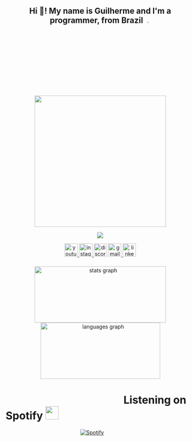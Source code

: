 <h2 align="center">Hi 👋! My name is Guilherme and I'm a programmer, from Brazil <img width="3%" src="https://i.imgur.com/lYrsI7t.png"> </h2> 
<br>

&nbsp; <p align="center"><img height="350" src="https://i.imgur.com/oaMSsL8.png"><br>

<p align="center">
  <a href="https://skillicons.dev">
    <img src="https://skillicons.dev/icons?i=python,c,js,html,css" />
  </a>
</p>

<div align="center">
  <a href="https://www.youtube.com/channel/UCVcJDYnVCOMdE3Bg-0ox12w" target="_blank">
    <img src="https://img.shields.io/static/v1?message=Youtube&logo=youtube&label=&color=FF0000&logoColor=white&labelColor=&style=for-the-badge" height="35" alt="youtube logo"  />
  </a>
  <a href="https://www.instagram.com/guilhermeg.b/" target="_blank">
    <img src="https://img.shields.io/static/v1?message=Instagram&logo=instagram&label=&color=E4405F&logoColor=white&labelColor=&style=for-the-badge" height="35" alt="instagram logo"  />
  </a>
  <img src="https://img.shields.io/static/v1?message=Discord&logo=discord&label=&color=7289DA&logoColor=white&labelColor=&style=for-the-badge" height="35" alt="discord logo"  />
  <a href="guilhermegodoibarreiros2@gmail.com" target="_blank">
    <img src="https://img.shields.io/static/v1?message=Gmail&logo=gmail&label=&color=D14836&logoColor=white&labelColor=&style=for-the-badge" height="35" alt="gmail logo"  />
  </a>
  <a href="https://www.linkedin.com/in/guilherme-godoi-barreiros/" target="_blank">
    <img src="https://img.shields.io/static/v1?message=LinkedIn&logo=linkedin&label=&color=0077B5&logoColor=white&labelColor=&style=for-the-badge" height="35" alt="linkedin logo"  />
  </a>
</div>

###

<div align="center">
  <img width="350" src="https://github-readme-stats.vercel.app/api?hide_title=true&hide_rank=false&show_icons=true&include_all_commits=true&count_private=true&disable_animations=false&theme=github_dark&locale=en&hide_border=false&username=GuilhermeGodoi" height="150" alt="stats graph"  />
  <img width="319" src="https://github-readme-stats.vercel.app/api/top-langs?locale=en&hide_title=true&layout=compact&card_width=320&langs_count=12&theme=github_dark&hide_border=false&username=GuilhermeGodoi" height="150" alt="languages graph"  />
</div>



# ⠀⠀⠀⠀⠀⠀⠀⠀⠀⠀⠀⠀⠀⠀  ⠀Listening on Spotify <img height="35" src="https://i.imgur.com/CLX6RI5.png">

  
  



    
⠀⠀⠀⠀⠀⠀⠀⠀⠀⠀⠀⠀⠀⠀⠀⠀ ⠀⠀⠀[![Spotify](https://novatorem-qufv-cn6748zq5-guilhermegodoi.vercel.app/api/spotify?background_color=0d1117&border_color=ffffff)](https://open.spotify.com/user/31f3lux6rmbazx5lqtegubwpicfa?si=ee99450c5a924ba0)
